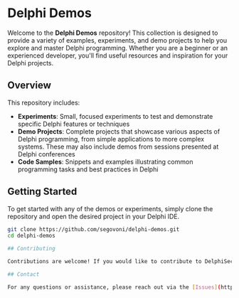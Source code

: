 # Delphi Demos

Welcome to the **Delphi Demos** repository! This collection is designed to provide a variety of examples, experiments, and demo projects to help you explore and master Delphi programming. Whether you are a beginner or an experienced developer, you'll find useful resources and inspiration for your Delphi projects.

## Overview

This repository includes:

- **Experiments**: Small, focused experiments to test and demonstrate specific Delphi features or techniques
- **Demo Projects**: Complete projects that showcase various aspects of Delphi programming, from simple applications to more complex systems. These may also include demos from sessions presented at Delphi conferences
- **Code Samples**: Snippets and examples illustrating common programming tasks and best practices in Delphi

## Getting Started

To get started with any of the demos or experiments, simply clone the repository and open the desired project in your Delphi IDE.

```bash
git clone https://github.com/segovoni/delphi-demos.git
cd delphi-demos

## Contributing

Contributions are welcome! If you would like to contribute to DelphiSecureSQLDatabase, please follow the [Contribution Guidelines](https://github.com/segovoni/delphi-demos/blob/master/docs/CONTRIBUTING.md).

## Contact

For any questions or assistance, please reach out via the [Issues](https://github.com/segovoni/delphi-demos/issues) section in the repository.
